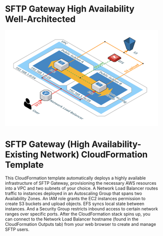 # SFTP Gateway High Availability Well-Architected

![SFTP-Gateway-HA](SFTP-Gateway-for-AWS-High-Availability-Architecture.png)

# SFTP Gateway (High Availability-Existing Network) CloudFormation Template
This CloudFormation template automatically deploys a highly available infrastructure of SFTP Gateway, provisioning the necessary AWS resources into a VPC and two subnets of your choice. A Network Load Balancer routes traffic to instances deployed in an Autoscaling Group that spans two Availability Zones. An IAM role grants the EC2 instances permission to create S3 buckets and upload objects. EFS syncs local state between instances. And a Security Group restricts inbound access to certain network ranges over specific ports. After the CloudFormation stack spins up, you can connect to the Network Load Balancer hostname (found in the CloudFormation Outputs tab) from your web browser to create and manage SFTP users.
